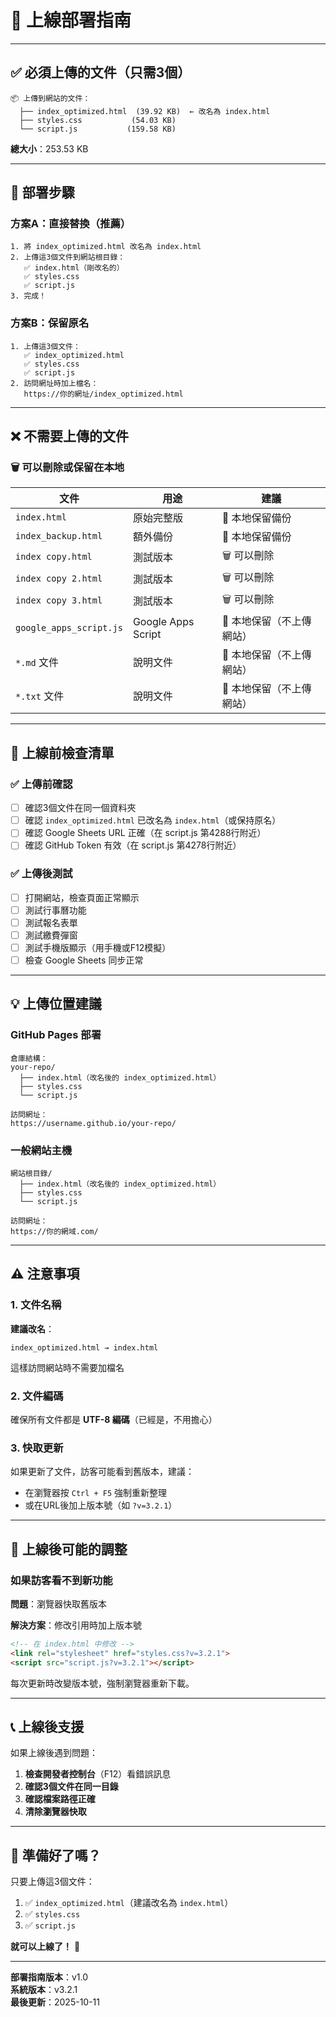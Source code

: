 # 🚀 上線部署指南

---

## ✅ 必須上傳的文件（只需3個）

```
📦 上傳到網站的文件：
  ├── index_optimized.html  (39.92 KB)  ← 改名為 index.html
  ├── styles.css           (54.03 KB)
  └── script.js           (159.58 KB)
```

**總大小**：253.53 KB

---

## 📝 部署步驟

### 方案A：直接替換（推薦）

```
1. 將 index_optimized.html 改名為 index.html
2. 上傳這3個文件到網站根目錄：
   ✅ index.html（剛改名的）
   ✅ styles.css
   ✅ script.js
3. 完成！
```

### 方案B：保留原名

```
1. 上傳這3個文件：
   ✅ index_optimized.html
   ✅ styles.css
   ✅ script.js
2. 訪問網址時加上檔名：
   https://你的網址/index_optimized.html
```

---

## ❌ 不需要上傳的文件

### 🗑️ 可以刪除或保留在本地

| 文件 | 用途 | 建議 |
|------|------|------|
| `index.html` | 原始完整版 | 💾 本地保留備份 |
| `index_backup.html` | 額外備份 | 💾 本地保留備份 |
| `index copy.html` | 測試版本 | 🗑️ 可以刪除 |
| `index copy 2.html` | 測試版本 | 🗑️ 可以刪除 |
| `index copy 3.html` | 測試版本 | 🗑️ 可以刪除 |
| `google_apps_script.js` | Google Apps Script | 💾 本地保留（不上傳網站） |
| `*.md` 文件 | 說明文件 | 💾 本地保留（不上傳網站） |
| `*.txt` 文件 | 說明文件 | 💾 本地保留（不上傳網站） |

---

## 🎯 上線前檢查清單

### ✅ 上傳前確認

- [ ] 確認3個文件在同一個資料夾
- [ ] 確認 `index_optimized.html` 已改名為 `index.html`（或保持原名）
- [ ] 確認 Google Sheets URL 正確（在 script.js 第4288行附近）
- [ ] 確認 GitHub Token 有效（在 script.js 第4278行附近）

### ✅ 上傳後測試

- [ ] 打開網站，檢查頁面正常顯示
- [ ] 測試行事曆功能
- [ ] 測試報名表單
- [ ] 測試繳費彈窗
- [ ] 測試手機版顯示（用手機或F12模擬）
- [ ] 檢查 Google Sheets 同步正常

---

## 💡 上傳位置建議

### GitHub Pages 部署

```
倉庫結構：
your-repo/
  ├── index.html（改名後的 index_optimized.html）
  ├── styles.css
  └── script.js

訪問網址：
https://username.github.io/your-repo/
```

### 一般網站主機

```
網站根目錄/
  ├── index.html（改名後的 index_optimized.html）
  ├── styles.css
  └── script.js

訪問網址：
https://你的網域.com/
```

---

## ⚠️ 注意事項

### 1. 文件名稱

**建議改名**：
```
index_optimized.html → index.html
```
這樣訪問網站時不需要加檔名

### 2. 文件編碼

確保所有文件都是 **UTF-8 編碼**（已經是，不用擔心）

### 3. 快取更新

如果更新了文件，訪客可能看到舊版本，建議：
- 在瀏覽器按 `Ctrl + F5` 強制重新整理
- 或在URL後加上版本號（如 `?v=3.2.1`）

---

## 🔧 上線後可能的調整

### 如果訪客看不到新功能

**問題**：瀏覽器快取舊版本

**解決方案**：修改引用時加上版本號

```html
<!-- 在 index.html 中修改 -->
<link rel="stylesheet" href="styles.css?v=3.2.1">
<script src="script.js?v=3.2.1"></script>
```

每次更新時改變版本號，強制瀏覽器重新下載。

---

## 📞 上線後支援

如果上線後遇到問題：

1. **檢查開發者控制台**（F12）看錯誤訊息
2. **確認3個文件在同一目錄**
3. **確認檔案路徑正確**
4. **清除瀏覽器快取**

---

## 🎉 準備好了嗎？

只要上傳這3個文件：
1. ✅ `index_optimized.html`（建議改名為 `index.html`）
2. ✅ `styles.css`
3. ✅ `script.js`

**就可以上線了！** 🚀

---

**部署指南版本**：v1.0  
**系統版本**：v3.2.1  
**最後更新**：2025-10-11

